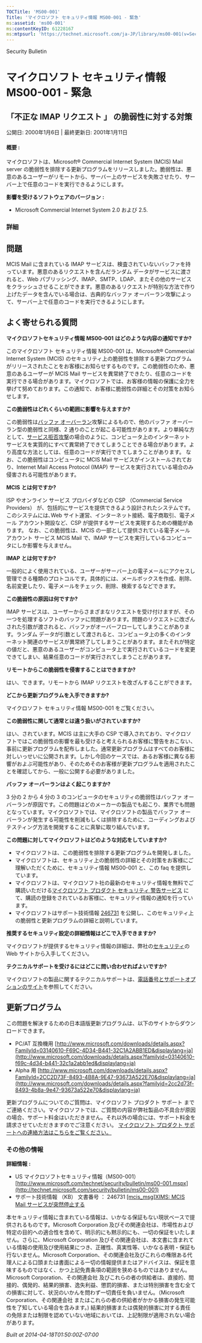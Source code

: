 ```yaml
---
TOCTitle: 'MS00-001'
Title: 'マイクロソフト セキュリティ情報 MS00-001 - 緊急'
ms:assetid: 'ms00-001'
ms:contentKeyID: 61228167
ms:mtpsurl: 'https://technet.microsoft.com/ja-JP/library/ms00-001(v=Security.10)'
---
```


Security Bulletin

マイクロソフト セキュリティ情報 MS00-001 - 緊急
===============================================

「不正な IMAP リクエスト 」 の脆弱性に対する対策
------------------------------------------------

公開日: 2000年1月6日 | 最終更新日: 2001年1月11日

#### 概要 :

マイクロソフトは、Microsoft® Commercial Internet System (MCIS) Mail server の脆弱性を排除する更新プログラムをリリースしました。脆弱性は、悪意のあるユーザーがリモートから、サーバー上のサービスを失敗させたり、サーバー上で任意のコードを実行できるようにします。

**影響を受けるソフトウェアのバージョン** **:**

-   Microsoft Commercial Internet System 2.0 および 2.5.

### 詳細

問題
----

<span></span>
MCIS Mail に含まれている IMAP サービスは、検査されていないバッファを持っています。悪意のあるリクエストを含んだランダム データがサービスに渡されると、Web パブリッシング、IMAP、SMTP、LDAP、またその他のサービスをクラッシュさせることができます。悪意のあるリクエストが特別な方法で作り上げたデータを含んでいる場合は、古典的なバッファ オーバーラン攻撃によって、サーバー上で任意のコードを実行できるようにします。

よく寄せられる質問
------------------

<span></span>
**マイクロソフトセキュリティ情報** **MS00-001** **はどのような内容の通知ですか?**

このマイクロソフト セキュリティ情報 MS00-001 は、Microsoft® Commercial Internet System (MCIS) のセキュリティ上の脆弱性を排除する更新プログラムがリリースされたことをお客様にお知らせするものです。この脆弱性のため、悪意のあるユーザーが MCIS Mail サービスを異常終了できたり、任意のコードを実行できる場合があります。マイクロソフトでは、お客様の情報の保護に全力を挙げて努めております。この通知で、お客様に脆弱性の詳細とその対策をお知らせします。

**この脆弱性はどれくらいの範囲に影響を与えますか?**

この脆弱性は[バッファ オーバーラン](http://www.microsoft.com/japan/security/glossary.mspx)攻撃によるもので、他のバッファ オーバーラン型の脆弱性と同様、2 通りのことが起こる可能性があります。より単純な方として、[サービス拒否攻撃](http://www.microsoft.com/japan/security/glossary.mspx)の場合のように、コンピュータ上のインターネット サービスを実質的にすべて異常終了できてしまうことできる場合があります。より高度な方法としては、任意のコードが実行できてしまうことがあります。
なお、この脆弱性はコンピュータに MCIS Mail サービスがインストールされており、Internet Mail Access Protocol (IMAP) サービスを実行されている場合のみ侵害される可能性があります。

**MCIS** **とは何ですか?**

ISP やオンライン サービス プロバイダなどの CSP （Commercial Service Providers） が、包括的にサービスを提供できるよう設計されたシステムです。このシステムには､Web サイト運営、インターネット接続、電子商取引、電子メール アカウント開設など、CSP が提供するサービスを実現するための機能があります。
なお、この脆弱性は、MCIS の一部として提供されている電子メール アカウント サービス MCIS Mail で、IMAP サービスを実行しているコンピュータにしか影響を与えません。

**IMAP** **とは何ですか?**

一般的によく使用されている、ユーザーがサーバー上の電子メールにアクセスし管理できる種類のプロトコルです。具体的には、メールボックスを作成、削除､名前変更したり、電子メールをチェック、削除、検索するなどできます。

**この脆弱性の原因は何ですか?**

IMAP サービスは、ユーザーからさまざまなリクエストを受け付けますが、その一つを処理するソフトのバッファに問題があります。問題のリクエストに改ざんされた引数が渡されると、バッファがオーバーフローしてしまうことがあります。ランダム データが引数として渡されると、コンピュータ上の多くのインターネット関連のサービスが異常終了してしまうことがあります。またそれが特定の値だと、悪意のあるユーザーがコンピュータ上で実行されているコードを変更できてしまい、結果任意のコードが実行されてしまうことがあります。

**リモートからこの脆弱性を侵害することはできますか?**

はい、できます。リモートから IMAP リクエストを改ざんすることができます。

**どこから更新プログラムを入手できますか?**

マイクロソフト セキュリティ情報 MS00-001 をご覧ください。

**この脆弱性に関して通常とは違う扱いがされていますか?**

はい、されています。MCIS は主に大手の CSP で導入されており、マイクロソフトではこの脆弱性の影響を最も受けると考えられるお客様に警告をおこない、事前に更新プログラムを配布しました。通常更新プログラムはすべてのお客様に対しいっせいに公開されます。しかし今回のケースでは、あるお客様に異なる影響がおよぶ可能性があり、そのためそのお客様が更新プログラムを適用されたことを確認してから、一般に公開する必要がありました。

**バッファ オーバーランはよく起こりますか?**

3 分の 2 から 4 分の 3 のコンピュータのセキュリティの脆弱性はバッファ オーバーランが原因です。この問題はどのメーカーの製品でも起こり、業界でも問題となっています。マイクロソフトでは、マイクロソフトの製品でバッファ オーバーランが発生する可能性を削減もしくは排除するために、コーディングおよびテスティング方法を開発することに真摯に取り組んでいます。

**この問題に対してマイクロソフトはどのような対応をしていますか?**

-   マイクロソフトは、この脆弱性を排除する更新プログラムを開発しました。
-   マイクロソフトは、セキュリティ上の脆弱性の詳細とその対策をお客様にご理解いただくために、セキュリティ情報 MS00-001 と、この faq を提供しています。
-   マイクロソフトは、マイクロソフト社の最新のセキュリティ情報を無料でご購読いただける[マイクロソフト プロダクト セキュリティ 警告サービス](http://technet.microsoft.com/ja-jp/security/dd252948.aspx) にて、購読の登録をされているお客様に、セキュリティ情報の通知を行っています。
-   マイクロソフトはサポート技術情報 [246731](http://support.microsoft.com/kb/246731) を公開し、このセキュリティ上の脆弱性と更新プログラムの詳細と説明しています。

**推奨するセキュリティ設定の詳細情報はどこで入手できますか?**

マイクロソフトが提供するセキュリティ情報の詳細は、弊社の[セキュリティ](http://technet.microsoft.com/ja-jp/security/default.aspx)の Web サイトから入手してください。

**テクニカルサポートを受けるにはどこに問い合わせればよいですか?**

マイクロソフトの製品に関するテクニカルサポートは、[電話番号とサポートオプションのサイト](http://support.microsoft.com/gp/cntactms)を参照してください。

更新プログラム
--------------

<span></span>
この問題を解決するための日本語版更新プログラムは、以下のサイトからダウンロードできます。

-   PC/AT 互換機用
    [http://www.microsoft.com/downloads/details.aspx?FamilyId=03140610-F69C-4D34-B441-32C1A2ABB1ED&displaylang=ja](http://www.microsoft.com/downloads/details.aspx?familyid=03140610-f69c-4d34-b441-32c1a2abb1ed&displaylang=ja)
-   Alpha 用
    [http://www.microsoft.com/downloads/details.aspx?FamilyId=2CC2D73F-8493-4B8A-9E47-93673A522E70&displaylang=ja](http://www.microsoft.com/downloads/details.aspx?familyid=2cc2d73f-8493-4b8a-9e47-93673a522e70&displaylang=ja)

更新プログラムについてのご質問は、マイクロソフト プロダクト サポート までご連絡ください。マイクロソフトでは、ご質問の内容が弊社製品の不具合が原因の場合、サポート料金はいただきません。それ以外の場合には、サポート料金を請求させていただきますのでご注意ください。
[マイクロソフト プロダクト サポートへの連絡方法はこちらをご覧ください。](http://www.microsoft.com/japan/security/support/patchqa.mspx)

### その他の情報

**詳細情報** **:**

-   US マイクロソフトセキュリティ情報（MS00-001）
    [http://www.microsoft.com/technet/security/bulletin/ms00-001.mspx](http://technet.microsoft.com/security/bulletin/ms00-001)
-   サポート技術情報 （KB） 文書番号 ： 246731
    [\[mcis\_msg\]XIMS: MCIS Mail サービスが突然停止する](http://support.microsoft.com/kb/246731)

本セキュリティ情報に含まれている情報は、いかなる保証もない現状ベースで提供されるものです。Microsoft Corporation 及びその関連会社は、市場性および特定の目的への適合性を含めて、明示的にも黙示的にも、一切の保証をいたしません。さらに、Microsoft Corporation 及びその関連会社は、本文書に含まれている情報の使用及び使用結果につき、正確性、真実性等、いかなる表明・保証も行ないません。Microsoft Corporation、その関連会社及びこれらの権限ある代理人による口頭または書面による一切の情報提供またはアドバイスは、保証を意味するものではなく、かつ上記免責条項の範囲を狭めるものではありません。Microsoft Corporation、その関連会社 及びこれらの者の供給者は、直接的、間接的、偶発的、結果的損害、逸失利益、懲罰的損害、または特別損害を含む全ての損害に対して、状況のいかんを問わず一切責任を負いません。（Microsoft Corporation、その関連会社 またはこれらの者の供給者がかかる損害の発生可能性を了知している場合を含みます。) 結果的損害または偶発的損害に対する責任の免除または制限を認めていない地域においては、上記制限が適用されない場合があります。  

*Built at 2014-04-18T01:50:00Z-07:00*
